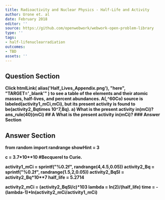 ```yaml
---
title: Radioactivity and Nuclear Physics - Half-Life and Activity
author: Urone et. al
date: February 2018
editor: ''
source: https://github.com/openwebwork/webwork-open-problem-library
type: ''
tags:
- half-lifenuclearradiation
outcomes:
- TBD
assets: ''
---
```


## Question Section 

<b>
Click
 htmlLink( alias('Half_Lives_Appendix.png'), "here", "TARGET='_blank'" )
to see a table of the elements and their atomic masses, half-lives, and percent abundances.
A(,^60Co) source is labeled(activity1_mCi,mCi), but its present activity is found to be(activity2_Bqtimes 10^7,Bq).
a) What is the present activity in(mCi)? 
ans_rule(40)(mCi)
## A
What is the present activity in(mCi)? 
### Answer Section


## Answer Section

from random import randrange
showHint = 3

c = 3.7*10**10         #Becquerel to Curie.

activity1_mCi  = sprintf("%0.2f", randrange(4,4.5,0.05))
activity2_Bq = sprintf("%0.2f", randrange(1.5,2,0.05))
activity2_BqSI  = activity2_Bq*10**7
half_life = 5.2714

activity2_mCi = (activity2_BqSI/c)*10**3
lambda = ln(2)/(half_life)
time = -(lambda**-1)*ln(activity2_mCi/activity1_mCi)